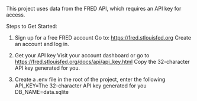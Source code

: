 This project uses data from the FRED API, which requires an API key for access.

Steps to Get Started:
1. Sign up for a free FRED account
Go to: https://fred.stlouisfed.org
Create an account and log in.


2. Get your API key
Visit your account dashboard or go to https://fred.stlouisfed.org/docs/api/api_key.html
Copy the 32-character API key generated for you.

3. Create a .env file in the root of the project, enter the following
API_KEY=The 32-character API key generated for you
DB_NAME=data.sqlite